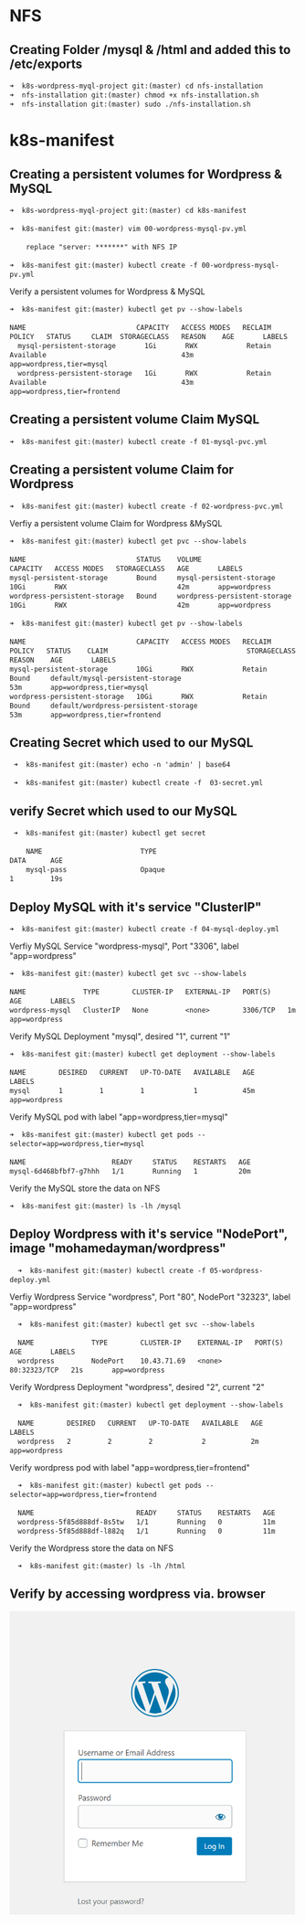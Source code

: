 # NFS

  ## Creating Folder /mysql & /html and added this to /etc/exports

    ➜  k8s-wordpress-myql-project git:(master) cd nfs-installation
    ➜  nfs-installation git:(master) chmod +x nfs-installation.sh
    ➜  nfs-installation git:(master) sudo ./nfs-installation.sh 


# k8s-manifest

  ## Creating a persistent volumes for Wordpress & MySQL

    ➜  k8s-wordpress-myql-project git:(master) cd k8s-manifest

    ➜  k8s-manifest git:(master) vim 00-wordpress-mysql-pv.yml 

        replace "server: *******" with NFS IP

    ➜  k8s-manifest git:(master) kubectl create -f 00-wordpress-mysql-pv.yml


  Verify a persistent volumes for Wordpress & MySQL

    ➜  k8s-manifest git:(master) kubectl get pv --show-labels

    NAME                           CAPACITY   ACCESS MODES   RECLAIM POLICY   STATUS     CLAIM  STORAGECLASS   REASON    AGE       LABELS
      mysql-persistent-storage       1Gi       RWX            Retain           Available                                 43m       app=wordpress,tier=mysql
      wordpress-persistent-storage   1Gi       RWX            Retain           Available                                 43m       app=wordpress,tier=frontend


  ## Creating a persistent volume Claim MySQL

    ➜  k8s-manifest git:(master) kubectl create -f 01-mysql-pvc.yml    

  ## Creating a persistent volume Claim for Wordpress

    ➜  k8s-manifest git:(master) kubectl create -f 02-wordpress-pvc.yml

   Verfiy a persistent volume Claim for Wordpress &MySQL

    ➜  k8s-manifest git:(master) kubectl get pvc --show-labels

    NAME                           STATUS    VOLUME                         CAPACITY   ACCESS MODES   STORAGECLASS   AGE       LABELS
    mysql-persistent-storage       Bound     mysql-persistent-storage       10Gi       RWX                           42m       app=wordpress
    wordpress-persistent-storage   Bound     wordpress-persistent-storage   10Gi       RWX                           42m       app=wordpress

    ➜  k8s-manifest git:(master) kubectl get pv --show-labels

    NAME                           CAPACITY   ACCESS MODES   RECLAIM POLICY   STATUS    CLAIM                                  STORAGECLASS   REASON    AGE       LABELS
    mysql-persistent-storage       10Gi       RWX            Retain           Bound     default/mysql-persistent-storage                                53m       app=wordpress,tier=mysql
    wordpress-persistent-storage   10Gi       RWX            Retain           Bound     default/wordpress-persistent-storage                            53m       app=wordpress,tier=frontend


  ## Creating Secret which used to our MySQL

     ➜  k8s-manifest git:(master) echo -n 'admin' | base64  

     ➜  k8s-manifest git:(master) kubectl create -f  03-secret.yml

  ## verify Secret which used to our MySQL

     ➜  k8s-manifest git:(master) kubectl get secret

        NAME                        TYPE                                  DATA      AGE
        mysql-pass                  Opaque                                1         19s


  ## Deploy MySQL with it's service "ClusterIP"

    ➜  k8s-manifest git:(master) kubectl create -f 04-mysql-deploy.yml

  Verfiy MySQL Service "wordpress-mysql", Port "3306", label "app=wordpress"

    ➜  k8s-manifest git:(master) kubectl get svc --show-labels

    NAME              TYPE        CLUSTER-IP   EXTERNAL-IP   PORT(S)    AGE       LABELS
    wordpress-mysql   ClusterIP   None         <none>        3306/TCP   1m        app=wordpress

  Verify MySQL Deployment "mysql", desired "1", current "1"

    ➜  k8s-manifest git:(master) kubectl get deployment --show-labels

    NAME        DESIRED   CURRENT   UP-TO-DATE   AVAILABLE   AGE       LABELS
    mysql       1         1         1            1           45m       app=wordpress

  Verify MySQL pod with label "app=wordpress,tier=mysql"

    ➜  k8s-manifest git:(master) kubectl get pods --selector=app=wordpress,tier=mysql

    NAME                     READY     STATUS    RESTARTS   AGE
    mysql-6d468bfbf7-g7hhh   1/1       Running   1          20m

  Verify the MySQL store the data on NFS

    ➜  k8s-manifest git:(master) ls -lh /mysql


  ## Deploy Wordpress with it's service "NodePort", image "mohamedayman/wordpress"

      ➜  k8s-manifest git:(master) kubectl create -f 05-wordpress-deploy.yml

  Verfiy Wordpress Service "wordpress", Port "80", NodePort "32323", label "app=wordpress"

      ➜  k8s-manifest git:(master) kubectl get svc --show-labels

      NAME              TYPE        CLUSTER-IP    EXTERNAL-IP   PORT(S)        AGE       LABELS
      wordpress         NodePort    10.43.71.69   <none>        80:32323/TCP   21s       app=wordpress

  Verify Wordpress Deployment "wordpress", desired "2", current "2"

      ➜  k8s-manifest git:(master) kubectl get deployment --show-labels

      NAME        DESIRED   CURRENT   UP-TO-DATE   AVAILABLE   AGE       LABELS
      wordpress   2         2         2            2           2m        app=wordpress

  Verify wordpress pod with label "app=wordpress,tier=frontend"

      ➜  k8s-manifest git:(master) kubectl get pods --selector=app=wordpress,tier=frontend

      NAME                         READY     STATUS    RESTARTS   AGE
      wordpress-5f85d888df-8s5tw   1/1       Running   0          11m
      wordpress-5f85d888df-l882q   1/1       Running   0          11m

  Verify the Wordpress store the data on NFS
  
      ➜  k8s-manifest git:(master) ls -lh /html

  ## Verify by accessing wordpress via. browser
<img src="https://github.com/adil1806/play-with-kubectl/blob/master/kubernetes-logo/wordpress-mysql.PNG"  width="500">
